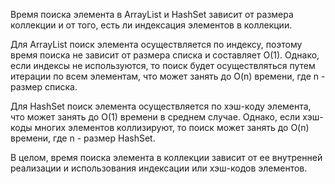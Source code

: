 Время поиска элемента в ArrayList и HashSet зависит от размера коллекции и от того, есть ли индексация элементов в коллекции.

Для ArrayList поиск элемента осуществляется по индексу, поэтому время поиска не зависит от размера списка и составляет O(1). Однако, если индексы не используются, то поиск будет осуществляться путем итерации по всем элементам, что может занять до O(n) времени, где n - размер списка.

Для HashSet поиск элемента осуществляется по хэш-коду элемента, что может занять до O(1) времени в среднем случае. Однако, если хэш-коды многих элементов коллизируют, то поиск может занять до O(n) времени, где n - размер HashSet.

В целом, время поиска элемента в коллекции зависит от ее внутренней реализации и использования индексации или хэш-кодов элементов.